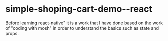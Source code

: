 # simple-shoping-cart-demo--react
Before learning react-native" it is a work that I have done based on the work of "coding with mosh" in order to understand the basics such as state and props.
